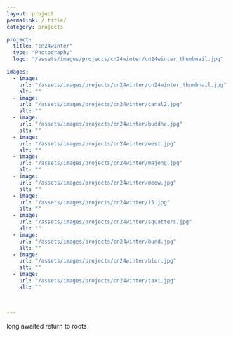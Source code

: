 ```yaml
---
layout: project
permalink: /:title/
category: projects

project:
  title: "cn24winter"
  type: "Photography"
  logo: "/assets/images/projects/cn24winter/cn24winter_thumbnail.jpg"

images:
  - image:
    url: "/assets/images/projects/cn24winter/cn24winter_thumbnail.jpg"
    alt: ""
  - image:
    url: "/assets/images/projects/cn24winter/canal2.jpg"
    alt: ""
  - image:
    url: "/assets/images/projects/cn24winter/buddha.jpg"
    alt: ""
  - image:
    url: "/assets/images/projects/cn24winter/west.jpg"
    alt: ""
  - image:
    url: "/assets/images/projects/cn24winter/majong.jpg"
    alt: ""
  - image:
    url: "/assets/images/projects/cn24winter/meow.jpg"
    alt: ""
  - image:
    url: "/assets/images/projects/cn24winter/15.jpg"
    alt: ""
  - image:
    url: "/assets/images/projects/cn24winter/squatters.jpg"
    alt: ""
  - image:
    url: "/assets/images/projects/cn24winter/bund.jpg"
    alt: ""
  - image:
    url: "/assets/images/projects/cn24winter/blur.jpg"
    alt: ""
  - image:
    url: "/assets/images/projects/cn24winter/taxi.jpg"
    alt: ""

  

---
```

<p>long awaited return to roots</p>
